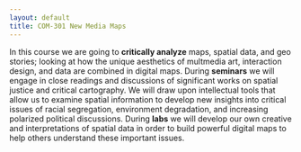 ```yaml
---
layout: default
title: COM-301 New Media Maps
---
```



In this course we are going to **critically analyze** maps, spatial data, and geo stories;
looking at how the unique aesthetics of multmedia art, interaction design, and data are combined
in digital maps. During **seminars** we will engage in close readings and discussions of significant
works on spatial justice and critical cartography. We will draw upon intellectual tools that allow
us to examine spatial information to develop new insights into critical issues of racial segregation,
environment degradation, and increasing polarized political discussions. During **labs** we will
develop our own creative and interpretations of spatial data in order to build powerful digital
maps to help others understand these important issues.